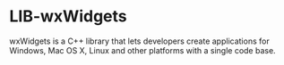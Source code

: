 LIB-wxWidgets
=============

wxWidgets is a C++ library that lets developers create applications for Windows, Mac OS X, Linux and other platforms with a single code base.
